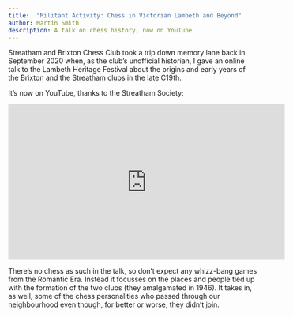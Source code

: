 ```yaml
---
title:  "Militant Activity: Chess in Victorian Lambeth and Beyond"
author: Martin Smith
description: A talk on chess history, now on YouTube
---
```


Streatham and Brixton Chess Club took a trip down memory lane back in September 2020 when, as the club’s unofficial historian, I gave an online talk to the Lambeth Heritage Festival about the origins and early years of the Brixton and the Streatham clubs in the late C19th.

It’s now on YouTube, thanks to the Streatham Society:

<iframe width="560" height="315" src="https://www.youtube.com/embed/5fJZ_hxGL00" 
  frameborder="0" allow="accelerometer; autoplay; clipboard-write; encrypted-media; gyroscope; picture-in-picture" 
  allowfullscreen>
</iframe>

There’s no chess as such in the talk, so don’t expect any whizz-bang games from the Romantic Era. Instead it focusses on the places and people tied up with the formation of the two clubs (they amalgamated in 1946).  It takes in, as well, some of the chess personalities who passed through our neighbourhood even though, for better or worse, they didn’t join.   
